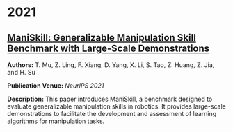 # 2021

## [ManiSkill: Generalizable Manipulation Skill Benchmark with Large-Scale Demonstrations](https://arxiv.org/abs/2107.14483)

**Authors:** T. Mu, Z. Ling, F. Xiang, D. Yang, X. Li, S. Tao, Z. Huang, Z. Jia, and H. Su

**Publication Venue:** *NeurIPS 2021*

**Description:** This paper introduces ManiSkill, a benchmark designed to evaluate generalizable manipulation skills in robotics. It provides large-scale demonstrations to facilitate the development and assessment of learning algorithms for manipulation tasks.
